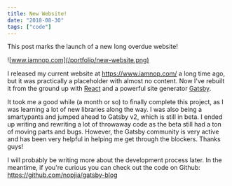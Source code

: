 ```yaml
---
title: New Website!
date: "2018-08-30"
tags: ["code"]
---
```


This post marks the launch of a new long overdue website!

![www.iamnop.com](/portfolio/new-website.png)

I released my current website at https://www.iamnop.com/ a long time ago, but it was practically a placeholder with almost no content. Now I've rebuilt it from the ground up with [React](https://reactjs.org/) and a powerful site generator [Gatsby](https://www.gatsbyjs.org/).

It took me a good while (a month or so) to finally complete this project, as I was learning a lot of new libraries along the way. I was also being a smartypants and jumped ahead to Gatsby v2, which is still in beta. I ended up writing and rewriting a lot of throwaway code as the beta still had a ton of moving parts and bugs. However, the Gatsby community is very active and has been very helpful in helping me get through the blockers. Thanks guys!

I will probably be writing more about the development process later. In the meantime, if you're curious you can check out the code on Github: https://github.com/nopjia/gatsby-blog
